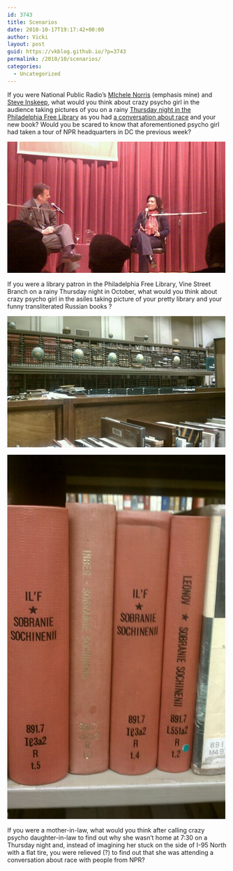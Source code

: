 ```yaml
---
id: 3743
title: Scenarios
date: 2010-10-17T19:17:42+00:00
author: Vicki
layout: post
guid: https://vkblog.github.io/?p=3743
permalink: /2010/10/scenarios/
categories:
  - Uncategorized
---
```

If you were National Public Radio&#8217;s [MIchele Norris](http://www.npr.org/templates/story/story.php?storyId=2100974) (emphasis mine) and [Steve Inskeep](http://www.npr.org/templates/story/story.php?storyId=6000#N), what would you think about crazy psycho girl in the audience taking pictures of you on a rainy [Thursday night in the Philadelphia Free Library](http://www.phillyfunguide.com/event/detail/440796789/A_Conversation_with_Michele_Norris_The_Grace_of_Silence_A_Memoir) as you had [a conversation about race](http://www.npr.org/templates/story/story.php?storyId=129995444) and your new book? Would you be scared to know that aforementioned psycho girl had taken a tour of NPR headquarters in DC the previous week?

[<img class="aligncenter size-full wp-image-3745" title="wpid-IMAG0421.jpg" src="https://raw.githubusercontent.com/vkblog/vkblog.github.io/master/public/img/2010/10/wpid-IMAG0421.jpg" alt="" width="500" height="300" />](https://raw.githubusercontent.com/vkblog/vkblog.github.io/master/public/img/2010/10/wpid-IMAG0421.jpg)

If you were a library patron in the Philadelphia Free Library, Vine Street Branch on a rainy Thursday night in October, what would you think about crazy psycho girl in the asiles taking picture of your pretty library and your funny transliterated Russian books ?

[<img class="aligncenter size-full wp-image-3748" title="wpid-IMAG0419.jpg" src="https://raw.githubusercontent.com/vkblog/vkblog.github.io/master/public/img/2010/10/wpid-IMAG0419.jpg" alt="" width="500" height="300" />](https://raw.githubusercontent.com/vkblog/vkblog.github.io/master/public/img/2010/10/wpid-IMAG0419.jpg)

[<img class="aligncenter size-full wp-image-3750" title="wpid-IMAG0416.jpg" src="https://raw.githubusercontent.com/vkblog/vkblog.github.io/master/public/img/2010/10/wpid-IMAG0416.jpg" alt="" width="500" height="833" />](https://raw.githubusercontent.com/vkblog/vkblog.github.io/master/public/img/2010/10/wpid-IMAG0416.jpg)

If you were a mother-in-law, what would you think after calling crazy psycho daughter-in-law to find out why she wasn&#8217;t home at 7:30 on a Thursday night and, instead of imagining her stuck on the side of I-95 North with a flat tire, you were relieved (?) to find out that she was attending a conversation about race with people from NPR?